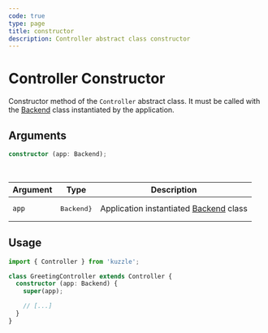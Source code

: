 ```yaml
---
code: true
type: page
title: constructor
description: Controller abstract class constructor
---
```


# Controller Constructor

Constructor method of the `Controller` abstract class. It must be called with the [Backend](/core/2/framework/some-link) class instantiated by the application.

## Arguments

```ts
constructor (app: Backend);
```

<br/>

| Argument  | Type   | Description            |
| -------------- | --------- | ------------- |
| `app` | <pre>Backend}</pre> | Application instantiated [Backend](/core/2/framework/some-link) class |

## Usage

```ts
import { Controller } from 'kuzzle';

class GreetingController extends Controller {
  constructor (app: Backend) {
    super(app);

    // [...]
  }
}
```
